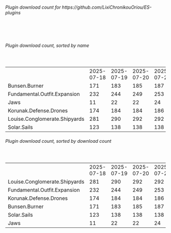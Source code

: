 <h6>Plugin download count for https://github.com/LixiChronikouOriou/ES-plugins</h6><br>
<br>
<h6>Plugin download count, sorted by name</h6><sub><sup><br>
<table>
	<tr>
		<td></td>
		<td>2025-07-18</td>
		<td>2025-07-19</td>
		<td>2025-07-20</td>
		<td>2025-07-21</td>
		<td>2025-07-22</td>
		<td>2025-07-23</td>
		<td>2025-07-24</td>
		<td>today +</td>
	</tr>
	<tr>
		<td>Bunsen.Burner</td>
		<td>171</td>
		<td>183</td>
		<td>185</td>
		<td>187</td>
		<td>193</td>
		<td>195</td>
		<td>195</td>
		<td></td>
	</tr>
	<tr>
		<td>Fundamental.Outfit.Expansion</td>
		<td>232</td>
		<td>244</td>
		<td>249</td>
		<td>253</td>
		<td>265</td>
		<td>267</td>
		<td>269</td>
		<td>+ 2</td>
	</tr>
	<tr>
		<td>Jaws</td>
		<td>11</td>
		<td>22</td>
		<td>22</td>
		<td>24</td>
		<td>32</td>
		<td>34</td>
		<td>34</td>
		<td></td>
	</tr>
	<tr>
		<td>Korunak.Defense.Drones</td>
		<td>174</td>
		<td>184</td>
		<td>184</td>
		<td>186</td>
		<td>194</td>
		<td>196</td>
		<td>196</td>
		<td></td>
	</tr>
	<tr>
		<td>Louise.Conglomerate.Shipyards</td>
		<td>281</td>
		<td>290</td>
		<td>292</td>
		<td>292</td>
		<td>298</td>
		<td>300</td>
		<td>302</td>
		<td>+ 2</td>
	</tr>
	<tr>
		<td>Solar.Sails</td>
		<td>123</td>
		<td>138</td>
		<td>138</td>
		<td>138</td>
		<td>144</td>
		<td>146</td>
		<td>146</td>
		<td></td>
	</tr>
</table>
</sub></sup>
<h6>Plugin download count, sorted by download count</h6><sub><sup><br>
<table>
	<tr>
		<td></td>
		<td>2025-07-18</td>
		<td>2025-07-19</td>
		<td>2025-07-20</td>
		<td>2025-07-21</td>
		<td>2025-07-22</td>
		<td>2025-07-23</td>
		<td>2025-07-24</td>
		<td>today +</td>
	</tr>
	<tr>
		<td>Louise.Conglomerate.Shipyards</td>
		<td>281</td>
		<td>290</td>
		<td>292</td>
		<td>292</td>
		<td>298</td>
		<td>300</td>
		<td>302</td>
		<td>+ 2</td>
	</tr>
	<tr>
		<td>Fundamental.Outfit.Expansion</td>
		<td>232</td>
		<td>244</td>
		<td>249</td>
		<td>253</td>
		<td>265</td>
		<td>267</td>
		<td>269</td>
		<td>+ 2</td>
	</tr>
	<tr>
		<td>Korunak.Defense.Drones</td>
		<td>174</td>
		<td>184</td>
		<td>184</td>
		<td>186</td>
		<td>194</td>
		<td>196</td>
		<td>196</td>
		<td></td>
	</tr>
	<tr>
		<td>Bunsen.Burner</td>
		<td>171</td>
		<td>183</td>
		<td>185</td>
		<td>187</td>
		<td>193</td>
		<td>195</td>
		<td>195</td>
		<td></td>
	</tr>
	<tr>
		<td>Solar.Sails</td>
		<td>123</td>
		<td>138</td>
		<td>138</td>
		<td>138</td>
		<td>144</td>
		<td>146</td>
		<td>146</td>
		<td></td>
	</tr>
	<tr>
		<td>Jaws</td>
		<td>11</td>
		<td>22</td>
		<td>22</td>
		<td>24</td>
		<td>32</td>
		<td>34</td>
		<td>34</td>
		<td></td>
	</tr>
</table>
</sub></sup>
